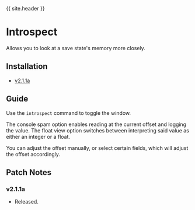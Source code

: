 {{ site.header }}

# Introspect

Allows you to look at a save state's memory more closely.

## Installation

- [v2.1.1a](https://github.com/Sai-Moen/TMInterface-AS-SaiMoen/releases/download/introspect_v2.1.1a/introspect.zip)

## Guide

Use the `introspect` command to toggle the window.

The console spam option enables reading at the current offset and logging the value.
The float view option switches between interpreting said value as either an integer or a float.

You can adjust the offset manually, or select certain fields, which will adjust the offset accordingly.

## Patch Notes

### v2.1.1a

- Released.
